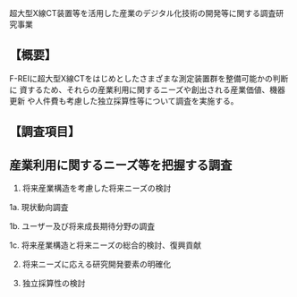 超大型X線CT装置等を活用した産業のデジタル化技術の開発等に関する調査研究事業

## 【概要】

F-REIに超大型X線CTをはじめとしたさまざまな測定装置群を整備可能かの判断に 資するため、それらの産業利用に関するニーズや創出される産業価値、機器更新 や人件費も考慮した独立採算性等について調査を実施する。

## 【調査項目】

## **産業利用に関するニーズ等を把握する調査**

1. 将来産業構造を考慮した将来ニーズの検討

1a. 現状動向調査

1b. ユーザー及び将来成長期待分野の調査

1c. 将来産業構造と将来ニーズの総合的検討、復興貢献

2. 将来ニーズに応える研究開発要素の明確化

3. 独立採算性の検討

